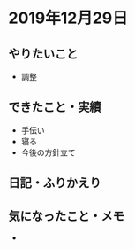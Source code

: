 # 2019年12月29日

## やりたいこと

- 調整

## できたこと・実績

- 手伝い
- 寝る
- 今後の方針立て

## 日記・ふりかえり

>  

## 気になったこと・メモ

- 

